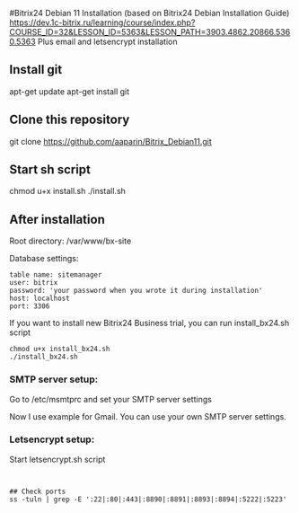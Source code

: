 #Bitrix24 Debian 11 Installation (based on Bitrix24 Debian Installation Guide)
https://dev.1c-bitrix.ru/learning/course/index.php?COURSE_ID=32&LESSON_ID=5363&LESSON_PATH=3903.4862.20866.5360.5363
Plus email and letsencrypt installation

## Install git
apt-get update
apt-get install git

## Clone this repository
git clone https://github.com/aaparin/Bitrix_Debian11.git

## Start sh script
chmod u+x install.sh
./install.sh

## After installation

Root directory: /var/www/bx-site

Database settings:
```
table name: sitemanager
user: bitrix
password: 'your password when you wrote it during installation'
host: localhost
port: 3306
```    
If you want to install new Bitrix24 Business trial, you can run install_bx24.sh script
```
chmod u+x install_bx24.sh
./install_bx24.sh
```

### SMTP server setup:

Go to /etc/msmtprc and set your SMTP server settings

Now I use example for Gmail. You can use your own SMTP server settings.

### Letsencrypt setup:

Start letsencrypt.sh script
```


## Check ports
ss -tuln | grep -E ':22|:80|:443|:8890|:8891|:8893|:8894|:5222|:5223'

